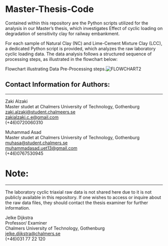 # Master-Thesis-Code

Contained within this repository are the Python scripts utilized for the analysis in our Master’s thesis, which investigates Effect of cyclic loading on degradation of sensitivity clay for railway embankment.

For each sample of Natural Clay (NC) and Lime-Cement Mixture Clay (LCC), a dedicated Python script is provided, which analyzes the raw laboratory cyclic loading data. The data analysis follows a structured sequence of processing steps, as illustrated in the flowchart below:

Flowchart illustrating Data Pre-Processing steps.![FLOWCHART2](https://github.com/ZakiAlzaki01/Thesis2024_cyclicloading/assets/96828893/34a1da42-2315-4f4f-9c01-dbefe57bfc12)


## Contact Information for Authors:  
--------------------------------    


Zaki Alzaki   
Master studet at Chalmers University of Technology, Gothenburg    
zaki.alzaki@student.chalmeers.se   
zakialzaki.c.e@gmail.com  
(+46)0720060310  

       
Muhammad Asad   
Master studet at Chalmers University of Technology, Gothenburg    
muhasa@student.chalmers.se   
muhammadasad.uet13@gmail.com    
(+46)0767530945       



# Note:     
-------------     
The laboratory cyclic triaxial raw data is not shared here due to it is not publicly available in this repository. If one wishes to access or inquire about the raw data files, they should contact the thesis examiner for further information.

Jelke Dijkstra     
Professor/ Examiner     
Chalmers University of Technology, Gothenburg     
jelke.dijkstra@chalmers.se       
(+46)031 77 22 120    
